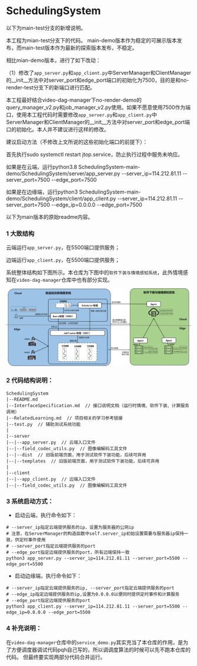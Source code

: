 # SchedulingSystem
以下为main-test分支的新增说明。

本工程为mian-test分支下的代码。 main-demo版本作为稳定的可展示版本发布，而main-test版本作为最新的探索版本发布，不稳定。

相比mian-demo版本，进行了如下改动：

（1）修改了`app_server.py`和`app_client.py`中ServerManager和ClientManager的__init__方法中对server_port和edge_port端口的初始化为7500，目的是和no-render-test分支下的新端口进行匹配。



本工程最好结合video-dag-manager下no-render-demo的query_manager_v2.py和job_manager_v2.py使用。如果不愿意使用7500作为端口，使用本工程代码时需要修改`app_server.py`和`app_client.py`中ServerManager和ClientManager的__init__方法中对server_port和edge_port端口的初始化。本人并不建议进行这样的修改。

建议启动方法（不修改上文所说的这些初始化端口的前提下）：

首先执行sudo systemctl restart jtop.service，防止执行过程中服务未响应。

如果是在云端，运行python3.8 SchedulingSystem-main-demo/SchedulingSystem/server/app_server.py --server_ip=114.212.81.11 --server_port=7500 --edge_port=7500

如果是在边缘端，运行python3 SchedulingSystem-main-demo/SchedulingSystem/client/app_client.py --server_ip=114.212.81.11 --server_port=7500 --edge_ip=0.0.0.0 --edge_port=7500

以下为main版本的原始readme内容。
### 1 大致结构


云端运行`app_server.py`，在5500端口提供服务；

边端运行`app_client.py`，在5500端口提供服务；

系统整体结构如下图所示。本仓库为下图中的`软件下装与情境感知系统`，此外情境感知在`video-dag-manager`仓库中也有部分实现。

![queue_manager和job_manager线程模型](./img/SystemStructure.png)

### 2 代码结构说明：
```
SchedulingSystem
|--README.md
|--InterfaceSpecification.md  // 接口说明文档（运行时情境、软件下装、计算服务调用）
|--RelatedLearning.md  // 项目相关的学习参考链接
|--test.py  // 辅助测试系统功能
|
|--server
|--|--app_server.py  // 云端入口文件
|--|--field_codec_utils.py  // 图像编解码工具文件
|--|--dist  // 旧版前端页面，用于测试软件下装功能，后续可弃用
|--|--templates  // 旧版前端页面，用于测试软件下装功能，后续可弃用
|
|--client
|--|--app_client.py  // 边端入口文件
|--|--field_codec_utils.py  // 图像编解码工具文件
```
### 3 系统启动方式：
* 启动云端，执行命令如下：
```shell
# --server_ip指定云端提供服务的ip，设置为服务器的公网ip
# 注意，在ServerManager的构造函数中self.server_ip初始设置需要与服务器ip保持一致，供定时事件使用
# --server_port指定云端提供服务的port
# --edge_port指定边端提供服务的port，所有边端保持一致
python3 app_server.py --server_ip=114.212.81.11 --server_port=5500 --edge_port=5500
```
* 启动边缘端，执行命令如下：
```shell
# --server_ip指定云端提供服务的ip, --server_port指定云端提供服务的port
# --edge_ip指定边端提供服务的ip,设置为0.0.0.0以便同时提供定时事件和计算服务
# --edge_port指定边端提供服务的port
python3 app_client.py --server_ip=114.212.81.11 --server_port=5500 --edge_ip=0.0.0.0 --edge_port=5500
```

### 4 补充说明：
在`video-dag-manager`仓库中的`service_demo.py`其实充当了本仓库的作用，是为了方便调度器调试代码pqh自己写的，所以调调度算法的时候可以先不跑本仓库的代码。
但最终要实现两部分代码合并运行。




